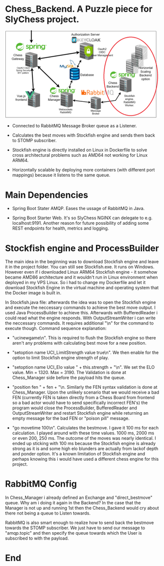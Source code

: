 # Chess_Backend. A Puzzle piece for SlyChess project.

<div align="center">
  <img src="/project_images/chess_backend_highlight.png" alt="test">
</div>

* Connected to RabbitMQ Message Broker queue as a Listener.

* Calculates the best moves with Stockfish engine and sends them back to STOMP subscriber.

* Stockfish engine is directly installed on Linux in Dockerfile to solve cross architectural problems such as AMD64 not working for Linux ARM64.

* Horizontally scalable by deploying more containers (with different port mappings) because it listens to the same queue.

# Main Dependencies

* 	Spring Boot Stater AMQP. Eases the ussage of RabbitMQ in Java. 

* 	Spring Boot Starter Web. It's so SlyChess NGINX can delegate to e.g. localhost:9191. Another reason for future possibility of adding some 
REST endpoints for health, metrics and logging. 

# Stockfish engine and ProcessBuilder

The main idea in the beginning was to download Stockfish engine and leave it in the project folder. You can still see Stockfish.exe. It runs on Windows. 
However even if i downloaded Linux ARM64 Stockfish engine - it somehow became AMD86 architecture and it wouldn't run in Linux environment when deployed in my VPS Linux. So i had to
change my Dockerfile and let it download Stockfish Engine in the virtual machine and operating system that the Docker image is built in.

In Stockfish.java file: afterwards the idea was to open the Stockfish engine and execute the neccessary commands to achieve the best move output. I used Java ProcessBuilder to
achieve this. Afterwards with BufferedReader i could read what the engine responds. With OutputStreamWriter i can write the neccessary commands. It requires additional
"\n" for the command to execute though. Command sequence explanation:

* "ucinewgame\n". This is required to flush the Stockfish engine so there aren't any problems with calculating best move for a new position.

* "setoption name UCI_LimitStrength value true\n". We then enable for the option to limit Stockfish engine strength of play.

* "setoption name UCI_Elo value " + this.strength + "\n". We set the ELO value. Min = 1320. Max = 3190. The Validation is done at Chess_Manager side before the payload hits the queue.

* "position fen " + fen + "\n. Similarly the FEN syntax validation is done at Chess_Manager. Upon the unlikely scenario that we would receive a bad FEN
(currently FEN is taken directly from a Chess Board from frontend so a bad actor would have to send specifically incorrect FEN's) the program would close the ProcessBuilder, BufferedReader and OutputStreamWriter and restart Stockfish engine while returning an empty message for the bad FEN or "poison pill" message.


* "go movetime 100\n". Calculates the bestmove. I gave it 100 ms for each calculation. I played around with these time values. 1000 ms, 2000 ms or even 200, 250 ms. The outcome of the moves was nearly identical. I ended up sticking with 100 ms because the Stockfish engine is already strong as it is and some high elo blunders are actually from lackof depth and ponder option. It's a known limitation of Stockfish engine and perhaps knowing this i would have used a different chess engine for this project.

# RabbitMQ Config

In Chess_Manager i already defined an Exchange and "direct_bestmove" queue. Why am i doing it again in the Backend? In the case that the Manager is not up and running
1st then the Chess_Backend would cry about there not being a queue to Listen towards. 

RabbitMQ is also smart enough to realize how to send back the bestmove towards the STOMP subscriber. We just have to send our message to "amqp.topic" and then specify the queue 
towards which the User is subscribed to with the payload.

# End
 


